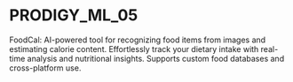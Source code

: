 # PRODIGY_ML_05
FoodCal: AI-powered tool for recognizing food items from images and estimating calorie content. Effortlessly track your dietary intake with real-time analysis and nutritional insights. Supports custom food databases and cross-platform use.
